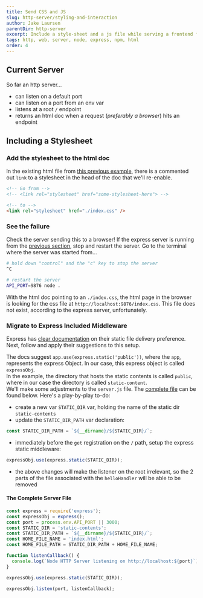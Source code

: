 ```yaml
---
title: Send CSS and JS
slug: http-server/styling-and-interaction
author: Jake Laursen
parentDir: http-server
excerpt: Include a style-sheet and a js file while serving a frontend from an express server
tags: http, web, server, node, express, npm, html
order: 4
---
```


## Current Server

So far an http server...

- can listen on a default port
- can listen on a port from an env var
- listens at a root `/` endpoint
- returns an html doc when a request (_preferably a browser_) hits an endpoint

## Including a Stylesheet

### Add the stylesheet to the html doc

In the existing html file from [this previous example](./render-docs), there is a commented out `link` to a stylesheet in the head of the doc that we'll re-enable.

```html
<!-- Go from -->
<!-- <link rel="stylesheet" href="some-stylesheet-here"> -->

<!-- to -->
<link rel="stylesheet" href="./index.css" />
```

### See the failure

Check the server sending this to a browser! If the express server is running from the [previous section](./render-docs), stop and restart the server. Go to the terminal where the server was started from...

```bash
# hold down "control" and the "c" key to stop the server
^C

# restart the server
API_PORT=9876 node .
```

With the html doc pointing to an `./index.css`, the html page in the browser is looking for the css file at `http://localhost:9876/index.css`. This file does not exist, according to the express server, unfortunately.

### Migrate to Express Included Middleware

Express has [clear documentation](https://expressjs.com/en/starter/static-files.html) on their static file delivery preference. Next, follow and apply their suggestions to this setup.

The docs suggest `app.use(express.static('public'))`, where the `app`, represents the express Object. In our case, this express object is called `expressObj`.  
In the example, the directory that hosts the static contents is called `public`, where in our case the directory is called `static-content`.  
We'll make some adjustments to the `server.js` file. The [complete file](#the-complete-server-file) can be found below. Here's a play-by-play to-do:

- create a new var `STATIC_DIR` var, holding the name of the static dir `static-contents`
- update the `STATIC_DIR_PATH` var declaration:

```js
const STATIC_DIR_PATH = `${__dirname}/${STATIC_DIR}/`;
```

- immediately before the `get` registration on the `/` path, setup the express static middleware:

```js
expressObj.use(express.static(STATIC_DIR));
```

- the above changes will make the listener on the root irrelevant, so the 2 parts of the file associated with the `helloHandler` will be able to be removed

#### The Complete Server File

```js
const express = require('express');
const expressObj = express();
const port = process.env.API_PORT || 3000;
const STATIC_DIR = 'static-contents';
const STATIC_DIR_PATH = `${__dirname}/${STATIC_DIR}/`;
const HOME_FILE_NAME = 'index.html';
const HOME_FILE_PATH = STATIC_DIR_PATH + HOME_FILE_NAME;

function listenCallback() {
  console.log(`Node HTTP Server listening on http://localhost:${port}`);
}

expressObj.use(express.static(STATIC_DIR));

expressObj.listen(port, listenCallback);
```
